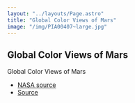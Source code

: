 ```yaml
---
layout: "../layouts/Page.astro"
title: "Global Color Views of Mars"
image: "/img/PIA00407~large.jpg"
---
```


## Global Color Views of Mars

Global Color Views of Mars

- [NASA source](https://images.nasa.gov/details/PIA00407)
- [Source](http://photojournal.jpl.nasa.gov/catalog/PIA00407)
